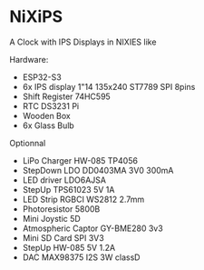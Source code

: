 # NiXiPS
A Clock with IPS Displays in NIXIES like

Hardware:
* ESP32-S3
* 6x IPS display 1"14 135x240 ST7789 SPI 8pins
* Shift Register 74HC595
* RTC DS3231 Pi
* Wooden Box
* 6x Glass Bulb

Optionnal
* LiPo Charger HW-085 TP4056
* StepDown LDO DD0403MA 3V0 300mA
* LED driver LDO6AJSA
* StepUp TPS61023 5V 1A
* LED Strip RGBCI WS2812 2.7mm
* Photoresistor 5800B
* Mini Joystic 5D
* Atmospheric Captor GY-BME280 3v3
* Mini SD Card SPI 3V3
* StepUp HW-085 5V 1.2A
* DAC MAX98375 I2S 3W classD

